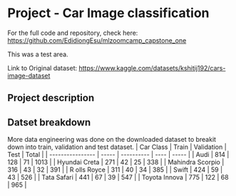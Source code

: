 # Project - Car Image classification
For the full code and repository, check here: https://github.com/EdidiongEsu/mlzoomcamp_capstone_one

This was a test area. 

Link to Original dataset: https://www.kaggle.com/datasets/kshitij192/cars-image-dataset

## Project description


## Datset breakdown
More data engineering was done on the downloaded dataset to breakit down into train, validation and test dataset.
| Car Class        | Train | Validation | Test | Total |
| ---------------- | ----- | ---------- | ---- | ----- |
| Audi             | 814   | 128        | 71   | 1013  |
| Hyundai Creta    | 271   | 42         | 25   | 338   |
| Mahindra Scorpio | 316   | 43         | 32   | 391   |
| R  olls Royce    | 311   | 40         | 34   | 385   |
| Swift            | 424   | 59         | 43   | 526   |
| Tata Safari      | 441   | 67         | 39   | 547   |
| Toyota Innova    | 775   | 122        | 68   | 965   |

